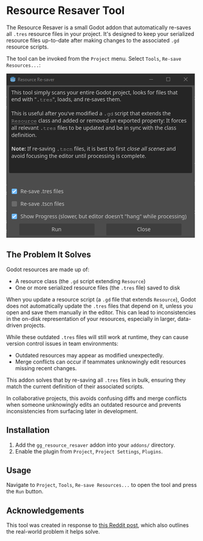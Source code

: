 # Resource Resaver Tool

The Resource Resaver is a small Godot addon that automatically re-saves all `.tres` resource files in your project.
It's designed to keep your serialized resource files up-to-date after making changes to the associated `.gd` resource scripts.

The tool can be invoked from the `Project` menu. Select `Tools`, `Re-save Resources...`:

![Resource Re-saver Tool Window Screenshot](screenshot.png)


## The Problem It Solves

Godot resources are made up of:

- A resource class (the `.gd` script extending `Resource`)
- One or more serialized resource files (the `.tres` file) saved to disk

When you update a resource script (a `.gd` file that extends `Resource`), Godot does not automatically update the `.tres` files that depend on it, unless you open and save them manually in the editor.
This can lead to inconsistencies in the on-disk representation of your resources, especially in larger, data-driven projects.

While these outdated `.tres` files will still work at runtime, they can cause version control issues in team environments:

- Outdated resources may appear as modified unexpectedly.
- Merge conflicts can occur if teammates unknowingly edit resources missing recent changes.

This addon solves that by re-saving all `.tres` files in bulk, ensuring they match the current definition of their associated scripts.

In collaborative projects, this avoids confusing diffs and merge conflicts when someone unknowingly edits an outdated resource and prevents inconsistencies from surfacing later in development.


## Installation

1. Add the `gg_resource_resaver` addon into your `addons/` directory.
2. Enable the plugin from `Project`, `Project Settings`, `Plugins`.


## Usage

Navigate to `Project`, `Tools`, `Re-save Resources...` to open the tool and press the `Run` button.


## Acknowledgements

This tool was created in response to [this Reddit post](https://www.reddit.com/r/godot/comments/1j98gje/is_there_any_way_to_update_all_resources_of_a/), which also outlines the real-world problem it helps solve.

